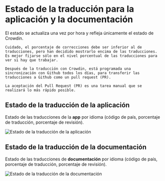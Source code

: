 # Estado de la traducción para la aplicación y la documentación

El estado se actualiza una vez por hora y refleja únicamente el estado de Crowdin.

```{tip}
Cuidado, el porcentaje de correcciones debe ser inferior al de traducciones, pero han decidido mostrarlo encima de las traducciones.
Es mejor fijarse sólo en el nivel porcentual de las traducciones para ver si hay que trabajar.
```

```{admonition} needed time for final publication
Después de la traducción con Crowdin, está programada una sincronización con Github todos los días, para transferir las traducciones a Github como un pull request (PR).

La aceptación del Pull Request (PR) es una tarea manual que se realizará lo más rápido posible.
```

## Estado de la traducción de la aplicación

Estado de las traducciones de la **app** por idioma (código de país, porcentaje de traducción, porcentaje de revisión).

![Estado de la traducción de la aplicación](https://badges.awesome-crowdin.com/translation-13588158-309752.png)

## Estado de la traducción de la documentación

Estado de las traducciones de **documentación** por idioma (código de país, porcentaje de traducción, porcentaje de revisión).

![Estado de la traducción de la documentación](https://badges.awesome-crowdin.com/translation-13588158-310610.png)
